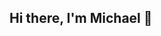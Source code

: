 ## Hi there, I'm Michael 👋

<!--
**michael-ezeanioma/michael-ezeanioma** is a ✨ _special_ ✨ repository because its `README.md` (this file) appears on your GitHub profile.

##- 🔭 I’m currently working on SQL database and data forming
- 🌱 I’m currently learning Data Analytics
- 📫 How to reach me: Phone: 562-338-4294 | email: michaelezeanioma@gmail.com
- ⚡ Fun fact: I enjoy helping others towards their goals

Read about what else I'm upto on <my site>
